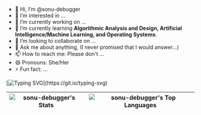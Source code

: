 - 👋 Hi, I’m @sonu-debugger
- 👀 I’m interested in ...
- 🔭 I’m currently working on ...
- 🌱 I’m currently learning **Algorithmic Analysis and Design, Artificial Intelligence/Machine Learning, and Operating Systems**.
- 💞️ I’m looking to collaborate on ...
- 💬 Ask me about anything, (I never promised that I would answer...)
- 📫 How to reach me: Please don't ...
- 😄 Pronouns: She/Her
- ⚡ Fun fact: ...

[![Typing SVG](https://readme-typing-svg.herokuapp.com?size=30&lines=Hi+,+I+am+Sonusree.)](https://git.io/typing-svg)


| ![sonu-debugger's Stats](https://github-readme-stats.vercel.app/api?username=sonu-debugger&theme=default&show_icons=true&hide_border=true&count_private=true)  | ![sonu-debugger's Top Languages](https://github-readme-stats.vercel.app/api/top-langs/?username=sonu-debugger&theme=default&show_icons=true&hide_border=true&layout=compact)  |
| ------------- | ------------- |

<!---
sonu-debugger/sonu-debugger is a ✨ special ✨ repository because its `README.md` (this file) appears on your GitHub profile.
You can click the Preview link to take a look at your changes.
--->

